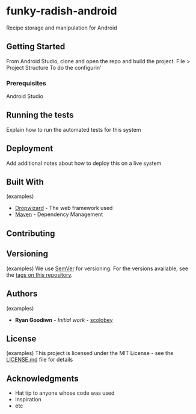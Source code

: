 # funky-radish-android
Recipe storage and manipulation for Android

## Getting Started
From Android Studio, clone and open the repo and build the project.
File > Project Structure
To do the configurin'

### Prerequisites
Android Studio

## Running the tests

Explain how to run the automated tests for this system

## Deployment

Add additional notes about how to deploy this on a live system

## Built With

(examples)
* [Dropwizard](http://www.dropwizard.io/1.0.2/docs/) - The web framework used
* [Maven](https://maven.apache.org/) - Dependency Management

## Contributing

## Versioning

(examples)
We use [SemVer](http://semver.org/) for versioning. For the versions available, see the [tags on this repository](https://github.com/your/project/tags). 

## Authors
(examples)
* **Ryan Goodiwn** - *Initial work* - [scolobey](https://scolobey.com)

## License
(examples)
This project is licensed under the MIT License - see the [LICENSE.md](LICENSE.md) file for details

## Acknowledgments

* Hat tip to anyone whose code was used
* Inspiration
* etc
